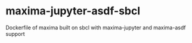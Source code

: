 # maxima-jupyter-asdf-sbcl
Dockerfile of maxima built on sbcl with maxima-jupyter and maxima-asdf support
